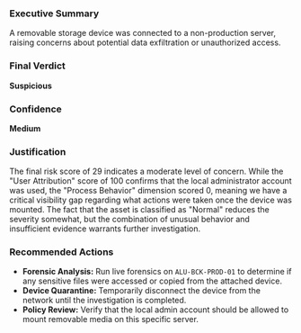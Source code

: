 ### Executive Summary
A removable storage device was connected to a non-production server, raising concerns about potential data exfiltration or unauthorized access.

### Final Verdict
**Suspicious**

### Confidence
**Medium**

### Justification
The final risk score of 29 indicates a moderate level of concern. While the "User Attribution" score of 100 confirms that the local administrator account was used, the "Process Behavior" dimension scored 0, meaning we have a critical visibility gap regarding what actions were taken once the device was mounted. The fact that the asset is classified as "Normal" reduces the severity somewhat, but the combination of unusual behavior and insufficient evidence warrants further investigation.

### Recommended Actions
- **Forensic Analysis:** Run live forensics on `ALU-BCK-PROD-01` to determine if any sensitive files were accessed or copied from the attached device.
- **Device Quarantine:** Temporarily disconnect the device from the network until the investigation is completed.
- **Policy Review:** Verify that the local admin account should be allowed to mount removable media on this specific server.